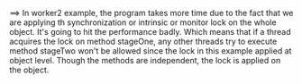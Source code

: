 ==> In worker2 example, the program takes more time due to the fact that we are applying th synchronization or intrinsic or monitor lock on the whole object. It's going to hit the performance badly. Which means that if a thread acquires the lock on method stageOne, any other threads try to execute method stageTwo won't be allowed since the lock in this example applied at object level. Though the methods are independent, the lock is applied on the object.


